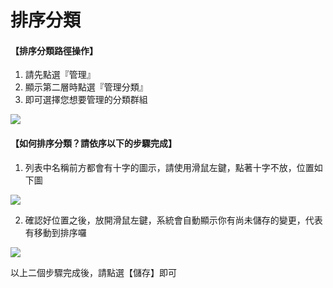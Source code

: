 # 排序分類

#### 【排序分類路徑操作】

1. 請先點選『管理』
2. 顯示第二層時點選『管理分類』
3. 即可選擇您想要管理的分類群組

![](/_image/manage/taxonomy.png)

#### 【如何排序分類？請依序以下的步驟完成】

1. 列表中名稱前方都會有十字的圖示，請使用滑鼠左鍵，點著十字不放，位置如下圖

![](/_image/manage/taxonomy-sort.png)

2. 確認好位置之後，放開滑鼠左鍵，系統會自動顯示你有尚未儲存的變更，代表有移動到排序囉

![](/_image/manage/taxonomy-sort-y.png)

以上二個步驟完成後，請點選【儲存】即可
